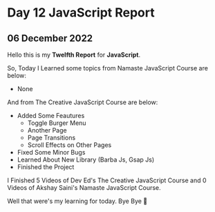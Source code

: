 # Day 12 JavaScript Report

## 06 December 2022

Hello this is my **Twelfth Report** for **JavaScript**.

So, Today I Learned some topics from Namaste JavaScript Course are below:

- None

And from The Creative JavaScript Course are below:

- Added Some Feautures
  - Toggle Burger Menu
  - Another Page
  - Page Transitions
  - Scroll Effects on Other Pages
- Fixed Some Minor Bugs
- Learned About New Library (Barba Js, Gsap Js)
- Finished the Project

I Finished 5 Videos of Dev Ed's The Creative JavaScript Course and 0 Videos of Akshay Saini's Namaste JavaScript Course.

Well that were's my learning for today. Bye Bye :wave:

